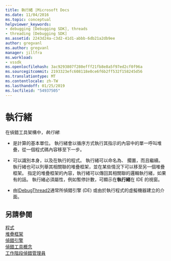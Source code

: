 ```yaml
---
title: 執行緒 |Microsoft Docs
ms.date: 11/04/2016
ms.topic: conceptual
helpviewer_keywords:
- debugging [Debugging SDK], threads
- threading [Debugging SDK]
ms.assetid: 2243d24a-c3d2-41d1-abbb-6db21a2db9ee
author: gregvanl
ms.author: gregvanl
manager: jillfra
ms.workload:
- vssdk
ms.openlocfilehash: 3ac9293807f280efff21fb8e8a5f97ed2cf0f96a
ms.sourcegitcommit: 2193323efc608118e0ce6f6b2ff532f158245d56
ms.translationtype: MT
ms.contentlocale: zh-TW
ms.lasthandoff: 01/25/2019
ms.locfileid: "54937505"
---
```

# <a name="threads"></a>執行緒
在偵錯工具架構中，*執行緒*:  
  
-   是計算的基本單位。 執行緒會以循序方式執行其指示的內容中的單一呼叫堆疊，從一個程式碼內容移至下一步。  
  
-   可以識別本身，以及在執行的程式。 執行緒可以命名為、 擱置，而且繼續。 執行緒也可以列舉其相關聯的堆疊框架，並在某些情況下可以移至另一個堆疊框架。 指定的堆疊框架的內容，執行緒可以傳回其相關聯的邏輯執行緒，如果有的話。 執行緒必須屬性，例如暫停計數，可顯示在**執行緒**在 IDE 的視窗。  
  
-   由[IDebugThread2](../../extensibility/debugger/reference/idebugthread2.md)通常所偵錯引擎 (DE) 或由於執行程式的虛擬機器建立的介面。  
  
## <a name="see-also"></a>另請參閱  
 [程式](../../extensibility/debugger/programs.md)   
 [堆疊框架](../../extensibility/debugger/stack-frames.md)   
 [偵錯引擎](../../extensibility/debugger/debug-engine.md)   
 [偵錯工具概念](../../extensibility/debugger/debugger-concepts.md)   
 [工作階段偵錯管理員](../../extensibility/debugger/session-debug-manager.md)